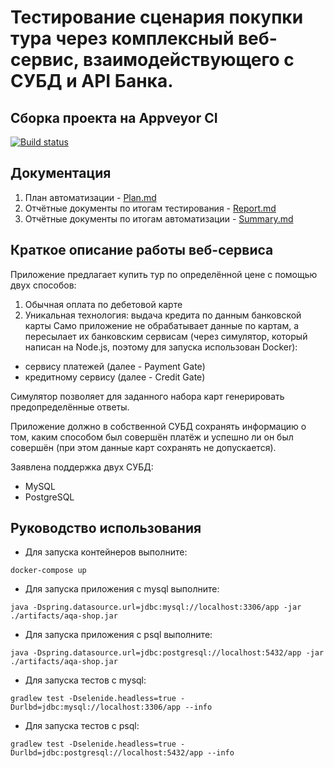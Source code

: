 # Тестирование сценария покупки тура через комплексный веб-сервис, взаимодействующего с СУБД и API Банка.

## Сборка проекта на Appveyor CI
[![Build status](https://ci.appveyor.com/api/projects/status/54jnx0wsn98v59x8/branch/master?svg=true)](https://ci.appveyor.com/project/leonnika/aqa-diplom/branch/master)

## Документация

1. План автоматизации - [Plan.md](https://github.com/leonnika/aqa-diplom/blob/master/docs/Plan.md)
2. Отчётные документы по итогам тестирования -  [Report.md](https://github.com/leonnika/aqa-diplom/blob/master/docs/Report.md)
3. Отчётные документы по итогам автоматизации - [Summary.md](https://github.com/leonnika/aqa-diplom/blob/master/docs/Summary.md)

## Краткое описание работы веб-сервиса
Приложение предлагает купить тур по определённой цене с помощью двух способов:

1. Обычная оплата по дебетовой карте
2. Уникальная технология: выдача кредита по данным банковской карты
Само приложение не обрабатывает данные по картам, а пересылает их банковским сервисам (через симулятор, который написан на Node.js, поэтому для запуска использован Docker):

* сервису платежей (далее - Payment Gate)
* кредитному сервису (далее - Credit Gate)

Симулятор позволяет для заданного набора карт генерировать предопределённые ответы.

Приложение должно в собственной СУБД сохранять информацию о том, каким способом был совершён платёж и успешно ли он был совершён (при этом данные карт сохранять не допускается).

Заявлена поддержка двух СУБД:

* MySQL
* PostgreSQL


## Руководство использования

* Для запуска контейнеров выполните:

```
docker-compose up
```

* Для запуска приложения c mysql выполните:

```
java -Dspring.datasource.url=jdbc:mysql://localhost:3306/app -jar ./artifacts/aqa-shop.jar 

```
* Для запуска приложения c psql выполните:

```
java -Dspring.datasource.url=jdbc:postgresql://localhost:5432/app -jar ./artifacts/aqa-shop.jar 

```

* Для запуска тестов c mysql:

```
gradlew test -Dselenide.headless=true -Durlbd=jdbc:mysql://localhost:3306/app --info
```
* Для запуска тестов c psql:

```
gradlew test -Dselenide.headless=true -Durlbd=jdbc:postgresql://localhost:5432/app --info
```


